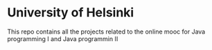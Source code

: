# University of Helsinki

This repo contains all the projects related to the online mooc for Java programming I and Java programmin II
